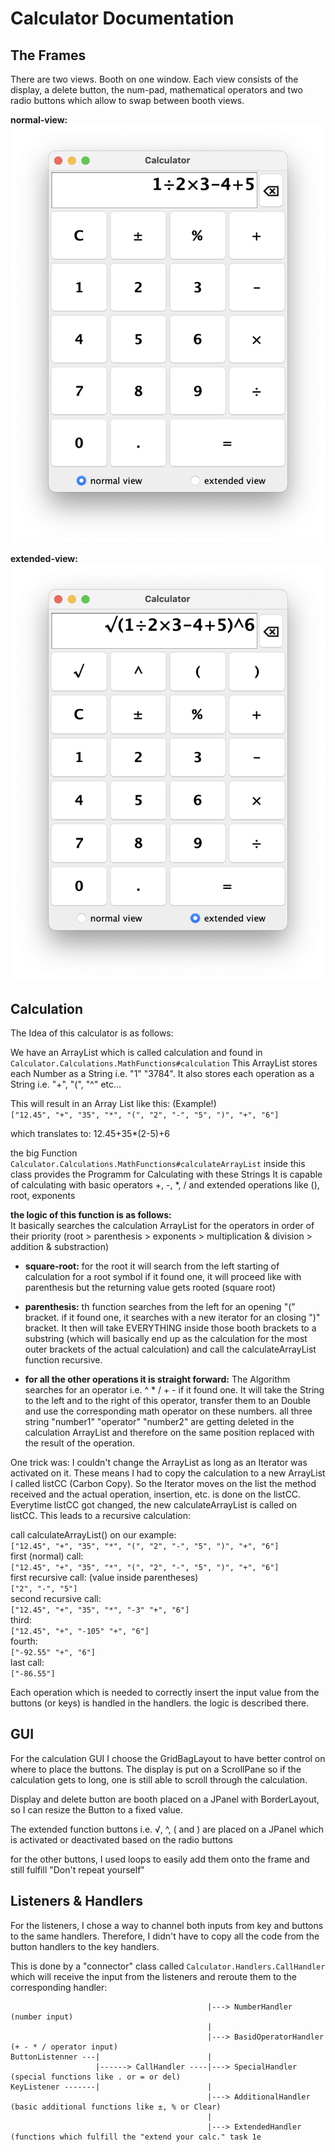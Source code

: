 # Calculator Documentation

## The Frames

There are two views.
Booth on one window. 
Each view consists of the display, a delete button, the num-pad,
mathematical operators and two radio buttons which allow to swap between
booth views.

**normal-view:**
![Calculator_img.png](Images%2FCalculator_img.png)

**extended-view:**
![Calculator_extended_img.png](Images%2FCalculator_extended_img.png)

## Calculation

The Idea of this calculator is as follows:

We have an ArrayList<String> which is called calculation and found in
`Calculator.Calculations.MathFunctions#calculation`
This ArrayList stores each Number as a String i.e. "1" "3784".
It also stores each operation as a String i.e. "+", "(", "^" etc...

This will result in an Array List like this: (Example!)  
```["12.45", "+", "35", "*", "(", "2", "-", "5", ")", "+", "6"]```

which translates to:
12.45+35*(2-5)+6

the big Function
`Calculator.Calculations.MathFunctions#calculateArrayList`
inside this class provides the Programm for Calculating with these Strings
It is capable of calculating with basic operators +, -, *, /
and extended operations like (), root, exponents

**the logic of this function is as follows:**  
It basically searches the calculation ArrayList for the operators
in order of their priority (root > parenthesis > exponents > multiplication & division > addition & substraction)

- **square-root:**
for the root it will search from the left starting of calculation for a root symbol
if it found one, it will proceed like with parenthesis but the returning value gets rooted (square root)
 

- **parenthesis:**
th function searches from the left for an opening "(" bracket. if it found one, it searches with a new iterator for
an closing ")" bracket. It then will take EVERYTHING inside those booth brackets to a substring (which will basically
end up as the calculation for the most outer brackets of the actual calculation) and call the calculateArrayList
function recursive.


- **for all the other operations it is straight forward:**
The Algorithm searches for an operator i.e. ^ * / + -
if it found one. It will take the String to the left and to the right of this operator, transfer them to an Double and
use the corresponding math operator on these numbers. all three string "number1" "operator" "number2" are getting deleted
in the calculation ArrayList and therefore on the same position replaced with the result of the operation.

One trick was:
I couldn't change the ArrayList as long as an Iterator was activated on it. These means I had to copy the calculation to a
new ArrayList I called listCC (Carbon Copy). So the Iterator moves on the list the method received and the actual operation,
insertion, etc. is done on the listCC. Everytime listCC got changed, the new calculateArrayList is called on listCC.
This leads to a recursive calculation:

call calculateArrayList() on our example:    
```["12.45", "+", "35", "*", "(", "2", "-", "5", ")", "+", "6"]```  
first (normal) call:  
```["12.45", "+", "35", "*", "(", "2", "-", "5", ")", "+", "6"]```  
first recursive call: (value inside parentheses)  
```["2", "-", "5"]```  
second recursive call:  
```["12.45", "+", "35", "*", "-3" "+", "6"]```  
third:  
```["12.45", "+", "-105" "+", "6"]```  
fourth:  
```["-92.55" "+", "6"]```  
last call:  
```["-86.55"]```

Each operation which is needed to correctly insert the input value from the buttons (or keys) is handled in the handlers.
the logic is described there.

## GUI

For the calculation GUI I choose the GridBagLayout to have better control on where to place the buttons.
The display is put on a ScrollPane so if the calculation gets to long,
one is still able to scroll through the calculation.

Display and delete button are booth placed on a JPanel with BorderLayout, so I can resize the Button to a fixed value.

The extended function buttons i.e. √, ^, ( and ) are placed on a JPanel which is activated or deactivated based on the
radio buttons

for the other buttons, I used loops to easily add them onto the frame and still fulfill "Don't repeat yourself"

## Listeners & Handlers

For the listeners, I chose a way to channel both inputs from key and buttons to the same handlers.
Therefore, I didn't have to copy all the code from the button handlers to the key handlers.

This is done by a "connector" class called
`Calculator.Handlers.CallHandler`
which will receive the input from the listeners and reroute them to the corresponding handler:

```
                                            |---> NumberHandler (number input)
                                            |
                                            |---> BasidOperatorHandler (+ - * / operator input)
ButtonListenner ---|                        |
                   |------> CallHandler ----|---> SpecialHandler (special functions like . or = or del)
KeyListener -------|                        |
                                            |---> AdditionalHandler (basic additional functions like ±, % or Clear)
                                            |   
                                            |---> ExtendedHandler (functions which fulfill the "extend your calc." task 1e
```
